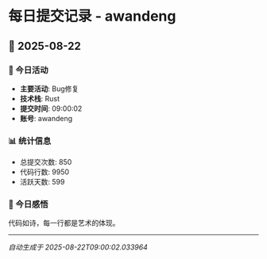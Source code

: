 # 每日提交记录 - awandeng

## 📅 2025-08-22

### 🎯 今日活动
- **主要活动**: Bug修复
- **技术栈**: Rust
- **提交时间**: 09:00:02
- **账号**: awandeng

### 📊 统计信息
- 总提交次数: 850
- 代码行数: 9950
- 活跃天数: 599

### 💭 今日感悟
代码如诗，每一行都是艺术的体现。

---
*自动生成于 2025-08-22T09:00:02.033964*

